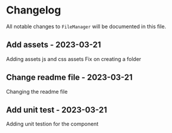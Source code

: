 # Changelog

All notable changes to `FileManager` will be documented in this file.

## Add assets - 2023-03-21

Adding  assets js and css assets
Fix on creating a folder

## Change readme file - 2023-03-21

Changing the readme file

## Add unit test - 2023-03-21

Adding unit testion for the component
